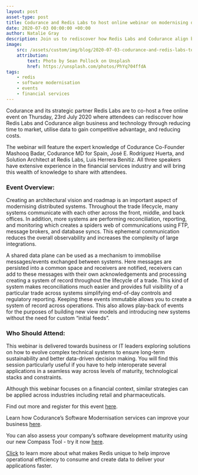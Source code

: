 ```yaml
---
layout: post
asset-type: post
title: Codurance and Redis Labs to host online webinar on modernising distributed monoliths for the finance sector
date: 2020-07-03 00:00:00 +00:00
author: Natalie Gray
description: Join us to rediscover how Redis Labs and Codurance align business and technology by reducing time to market, utilise data to gain competitive advantage and reducing costs
image:
    src: /assets/custom/img/blog/2020-07-03-codurance-and-redis-labs-to-host-online-webinar-on-modernising-distributed-monoliths-for-the-finance-sector/banner.jpeg
    attribution: 
        text: Photo by Sean Pollock on Unsplash
        href: https://unsplash.com/photos/PhYq704ffdA
tags:
    - redis
    - software modernisation
    - events
    - financial services
---
```


Codurance and its strategic partner Redis Labs are to co-host a free online event on Thursday, 23rd July 2020 where attendees can rediscover how Redis Labs and Codurance align business and technology through reducing time to market, utilise data to gain competitive advantage, and reducing costs.

The webinar will feature the expert knowledge of Codurance Co-Founder Mashooq Badar, Codurance MD for Spain, José E. Rodríguez Huerta, and Solution Architect at Redis Labs, Luis Herrera Benitiz. All three speakers have extensive experience in the financial services industry and will bring this wealth of knowledge to share with attendees.

### Event Overview:
Creating an architectural vision and roadmap is an important aspect of modernising distributed systems. Throughout the trade lifecycle, many systems communicate with each other across the front, middle, and back offices. In addition, more systems are performing reconciliation, reporting, and monitoring which creates a spiders web of communications using FTP, message brokers, and database syncs. This ephemeral communication reduces the overall observability and increases the complexity of large integrations.

A shared data plane can be used as a mechanism to immobilise messages/events exchanged between systems. Here messages are persisted into a common space and receivers are notified, receivers can add to these messages with their own acknowledgements and processing creating a system of record throughout the lifecycle of a trade. This kind of system makes reconciliations much easier and provides full visibility of a particular trade across systems simplifying end-of-day controls and regulatory reporting. Keeping these events immutable allows you to create a system of record across operations. This also allows play-back of events for the purposes of building new view models and introducing new systems without the need for custom “initial feeds”.

### Who Should Attend:
This webinar is delivered towards business or IT leaders exploring solutions on how to evolve complex technical systems to ensure long-term sustainability and better data-driven decision making. You will find this session particularly useful if you have to help interoperate several applications in a seamless way across levels of maturity, technological stacks and constraints.

Although this webinar focuses on a financial context, similar strategies can be applied across industries including retail and pharmaceuticals.

Find out more and register for this event [here](https://connect.redislabs.com/modernising-distributed-monoliths-webinar).

Learn how Codurance’s Software Modernisation services can improve your business [here](https://codurance.com/services/software-modernisation/).

You can also assess your company’s software development maturity using our new Compass Tool - try it now [here](https://compass.codurance.com/).

[Click](https://www.redislabs.com/) to learn more about what makes Redis unique to help improve operational efficiency to consume and create data to deliver your applications faster. 